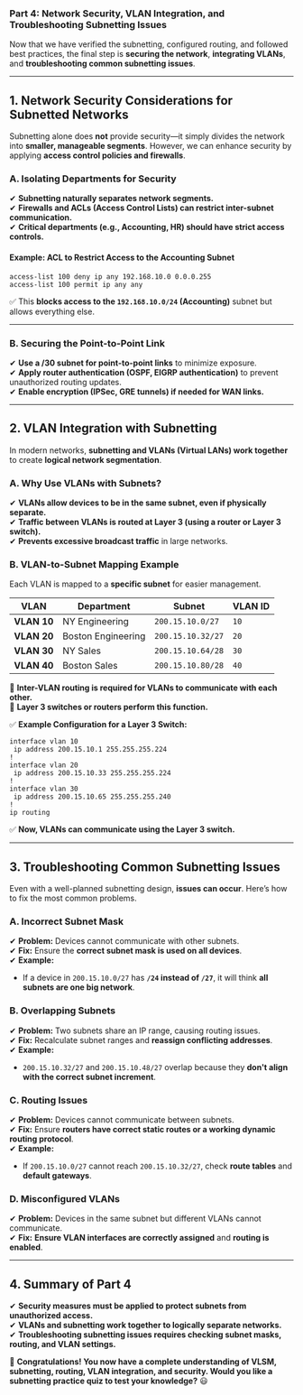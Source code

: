 ### **Part 4: Network Security, VLAN Integration, and Troubleshooting Subnetting Issues**

Now that we have verified the subnetting, configured routing, and followed best practices, the final step is **securing the network**, **integrating VLANs**, and **troubleshooting common subnetting issues**.

---

## **1. Network Security Considerations for Subnetted Networks**

Subnetting alone does **not** provide security—it simply divides the network into **smaller, manageable segments**. However, we can enhance security by applying **access control policies and firewalls**.

### **A. Isolating Departments for Security**

✔ **Subnetting naturally separates network segments.**  
✔ **Firewalls and ACLs (Access Control Lists) can restrict inter-subnet communication.**  
✔ **Critical departments (e.g., Accounting, HR) should have strict access controls.**

#### **Example: ACL to Restrict Access to the Accounting Subnet**

```plaintext
access-list 100 deny ip any 192.168.10.0 0.0.0.255
access-list 100 permit ip any any
```

✅ This **blocks access to the `192.168.10.0/24` (Accounting)** subnet but allows everything else.

---

### **B. Securing the Point-to-Point Link**

✔ **Use a /30 subnet for point-to-point links** to minimize exposure.  
✔ **Apply router authentication (OSPF, EIGRP authentication)** to prevent unauthorized routing updates.  
✔ **Enable encryption (IPSec, GRE tunnels) if needed for WAN links.**

---

## **2. VLAN Integration with Subnetting**

In modern networks, **subnetting and VLANs (Virtual LANs) work together** to create **logical network segmentation**.

### **A. Why Use VLANs with Subnets?**

✔ **VLANs allow devices to be in the same subnet, even if physically separate.**  
✔ **Traffic between VLANs is routed at Layer 3 (using a router or Layer 3 switch).**  
✔ **Prevents excessive broadcast traffic** in large networks.

### **B. VLAN-to-Subnet Mapping Example**

Each VLAN is mapped to a **specific subnet** for easier management.

|**VLAN**|**Department**|**Subnet**|**VLAN ID**|
|---|---|---|---|
|**VLAN 10**|NY Engineering|`200.15.10.0/27`|`10`|
|**VLAN 20**|Boston Engineering|`200.15.10.32/27`|`20`|
|**VLAN 30**|NY Sales|`200.15.10.64/28`|`30`|
|**VLAN 40**|Boston Sales|`200.15.10.80/28`|`40`|

🔹 **Inter-VLAN routing is required for VLANs to communicate with each other.**  
🔹 **Layer 3 switches or routers perform this function.**

✅ **Example Configuration for a Layer 3 Switch:**

```plaintext
interface vlan 10
 ip address 200.15.10.1 255.255.255.224
!
interface vlan 20
 ip address 200.15.10.33 255.255.255.224
!
interface vlan 30
 ip address 200.15.10.65 255.255.255.240
!
ip routing
```

✅ **Now, VLANs can communicate using the Layer 3 switch.**

---

## **3. Troubleshooting Common Subnetting Issues**

Even with a well-planned subnetting design, **issues can occur**. Here’s how to fix the most common problems.

### **A. Incorrect Subnet Mask**

✔ **Problem:** Devices cannot communicate with other subnets.  
✔ **Fix:** Ensure the **correct subnet mask is used on all devices**.  
✔ **Example:**

- If a device in `200.15.10.0/27` has **`/24` instead of `/27`**, it will think **all subnets are one big network**.

### **B. Overlapping Subnets**

✔ **Problem:** Two subnets share an IP range, causing routing issues.  
✔ **Fix:** Recalculate subnet ranges and **reassign conflicting addresses**.  
✔ **Example:**

- `200.15.10.32/27` and `200.15.10.48/27` overlap because they **don't align with the correct subnet increment**.

### **C. Routing Issues**

✔ **Problem:** Devices cannot communicate between subnets.  
✔ **Fix:** Ensure **routers have correct static routes or a working dynamic routing protocol**.  
✔ **Example:**

- If `200.15.10.0/27` cannot reach `200.15.10.32/27`, check **route tables** and **default gateways**.

### **D. Misconfigured VLANs**

✔ **Problem:** Devices in the same subnet but different VLANs cannot communicate.  
✔ **Fix:** **Ensure VLAN interfaces are correctly assigned** and **routing is enabled**.

---

## **4. Summary of Part 4**

✔ **Security measures must be applied to protect subnets from unauthorized access.**  
✔ **VLANs and subnetting work together to logically separate networks.**  
✔ **Troubleshooting subnetting issues requires checking subnet masks, routing, and VLAN settings.**

🚀 **Congratulations! You now have a complete understanding of VLSM, subnetting, routing, VLAN integration, and security. Would you like a subnetting practice quiz to test your knowledge?** 😃